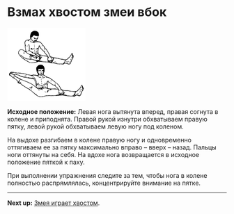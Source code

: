 # Взмах хвостом змеи вбок

![](./img/snake-tail-whip.png)

**Исходное положение:** Левая нога вытянута вперед, правая согнута в колене и
приподнята. Правой рукой изнутри обхватываем правую пятку, левой рукой
обхватываем левую ногу под коленом.

На выдохе разгибаем в колене правую ногу и одновременно оттягиваем ее за пятку
максимально вправо – вверх – назад. Пальцы ноги оттянуты на себя. На вдохе нога
возвращается в исходное положение пяткой к паху.

При выполнении упражнения следите за тем, чтобы нога в колене полностью
распрямлялась, концентрируйте внимание на пятке.

***

**Next up:** [Змея играет хвостом](../11-snake-tail-play).
